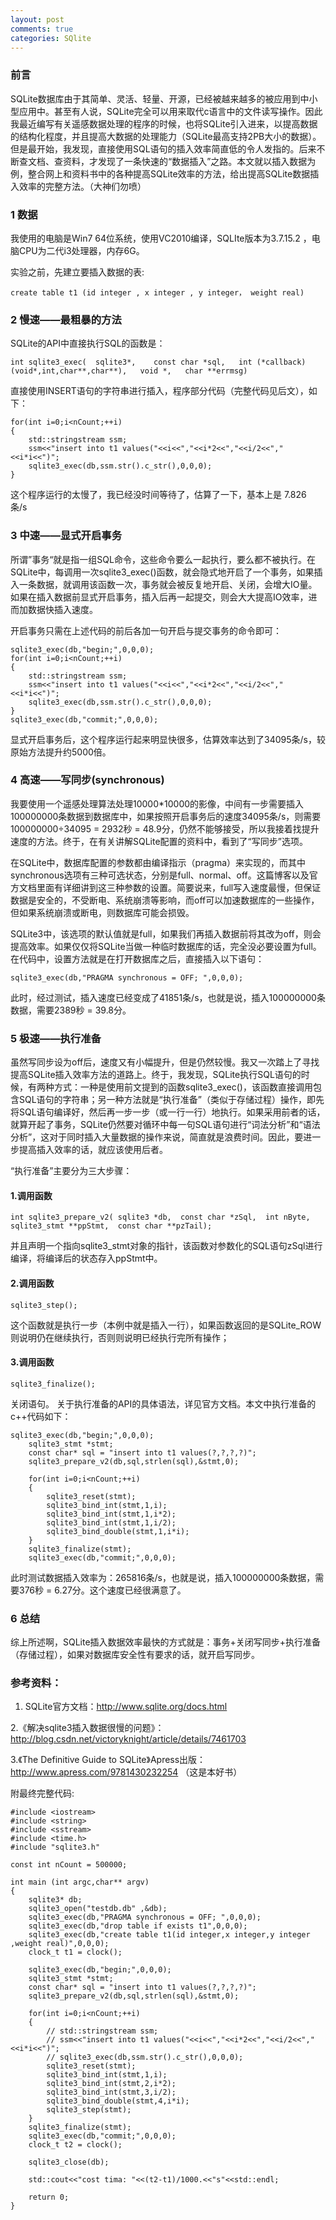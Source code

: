 ```yaml
---
layout: post
comments: true
categories: SQlite
---
```


### 前言
SQLite数据库由于其简单、灵活、轻量、开源，已经被越来越多的被应用到中小型应用中。甚至有人说，SQLite完全可以用来取代c语言中的文件读写操作。因此我最近编写有关遥感数据处理的程序的时候，也将SQLite引入进来，以提高数据的结构化程度，并且提高大数据的处理能力（SQLite最高支持2PB大小的数据）。但是最开始，我发现，直接使用SQL语句的插入效率简直低的令人发指的。后来不断查文档、查资料，才发现了一条快速的“数据插入”之路。本文就以插入数据为例，整合网上和资料书中的各种提高SQLite效率的方法，给出提高SQLite数据插入效率的完整方法。（大神们勿喷）


### 1 数据
我使用的电脑是Win7 64位系统，使用VC2010编译，SQLIte版本为3.7.15.2 ，电脑CPU为二代i3处理器，内存6G。

实验之前，先建立要插入数据的表:

    create table t1 (id integer , x integer , y integer， weight real)  

### 2 慢速——最粗暴的方法
SQLite的API中直接执行SQL的函数是：

    int sqlite3_exec(  sqlite3*,    const char *sql,   int (*callback)(void*,int,char**,char**),   void *,   char **errmsg)  
    
直接使用INSERT语句的字符串进行插入，程序部分代码（完整代码见后文），如下：

    for(int i=0;i<nCount;++i)  
    {  
        std::stringstream ssm;  
        ssm<<"insert into t1 values("<<i<<","<<i*2<<","<<i/2<<","<<i*i<<")";  
        sqlite3_exec(db,ssm.str().c_str(),0,0,0);  
    }  
    
这个程序运行的太慢了，我已经没时间等待了，估算了一下，基本上是 7.826 条/s

### 3 中速——显式开启事务

所谓”事务“就是指一组SQL命令，这些命令要么一起执行，要么都不被执行。在SQLite中，每调用一次sqlite3_exec()函数，就会隐式地开启了一个事务，如果插入一条数据，就调用该函数一次，事务就会被反复地开启、关闭，会增大IO量。如果在插入数据前显式开启事务，插入后再一起提交，则会大大提高IO效率，进而加数据快插入速度。

开启事务只需在上述代码的前后各加一句开启与提交事务的命令即可：

    sqlite3_exec(db,"begin;",0,0,0);  
    for(int i=0;i<nCount;++i)  
    {  
        std::stringstream ssm;  
        ssm<<"insert into t1 values("<<i<<","<<i*2<<","<<i/2<<","<<i*i<<")";  
        sqlite3_exec(db,ssm.str().c_str(),0,0,0);  
    }  
    sqlite3_exec(db,"commit;",0,0,0);  

显式开启事务后，这个程序运行起来明显快很多，估算效率达到了34095条/s，较原始方法提升约5000倍。

### 4 高速——写同步(synchronous)

我要使用一个遥感处理算法处理10000*10000的影像，中间有一步需要插入100000000条数据到数据库中，如果按照开启事务后的速度34095条/s，则需要100000000÷34095 = 2932秒 = 48.9分，仍然不能够接受，所以我接着找提升速度的方法。终于，在有关讲解SQLite配置的资料中，看到了“写同步”选项。

在SQLite中，数据库配置的参数都由编译指示（pragma）来实现的，而其中synchronous选项有三种可选状态，分别是full、normal、off。这篇博客以及官方文档里面有详细讲到这三种参数的设置。简要说来，full写入速度最慢，但保证数据是安全的，不受断电、系统崩溃等影响，而off可以加速数据库的一些操作，但如果系统崩溃或断电，则数据库可能会损毁。

SQLite3中，该选项的默认值就是full，如果我们再插入数据前将其改为off，则会提高效率。如果仅仅将SQLite当做一种临时数据库的话，完全没必要设置为full。在代码中，设置方法就是在打开数据库之后，直接插入以下语句：

    sqlite3_exec(db,"PRAGMA synchronous = OFF; ",0,0,0);  
    
此时，经过测试，插入速度已经变成了41851条/s，也就是说，插入100000000条数据，需要2389秒 = 39.8分。

### 5 极速——执行准备

虽然写同步设为off后，速度又有小幅提升，但是仍然较慢。我又一次踏上了寻找提高SQLite插入效率方法的道路上。终于，我发现，SQLite执行SQL语句的时候，有两种方式：一种是使用前文提到的函数sqlite3_exec()，该函数直接调用包含SQL语句的字符串；另一种方法就是“执行准备”（类似于存储过程）操作，即先将SQL语句编译好，然后再一步一步（或一行一行）地执行。如果采用前者的话，就算开起了事务，SQLite仍然要对循环中每一句SQL语句进行“词法分析”和“语法分析”，这对于同时插入大量数据的操作来说，简直就是浪费时间。因此，要进一步提高插入效率的话，就应该使用后者。

“执行准备”主要分为三大步骤：
#### 1.调用函数

    int sqlite3_prepare_v2( sqlite3 *db,  const char *zSql,  int nByte,  sqlite3_stmt **ppStmt,  const char **pzTail);  
    
并且声明一个指向sqlite3_stmt对象的指针，该函数对参数化的SQL语句zSql进行编译，将编译后的状态存入ppStmt中。


#### 2.调用函数 

    sqlite3_step();
    
这个函数就是执行一步（本例中就是插入一行），如果函数返回的是SQLite_ROW则说明仍在继续执行，否则则说明已经执行完所有操作；

#### 3.调用函数 

    sqlite3_finalize();
    
关闭语句。
关于执行准备的API的具体语法，详见官方文档。本文中执行准备的c++代码如下：

    sqlite3_exec(db,"begin;",0,0,0);  
        sqlite3_stmt *stmt;  
        const char* sql = "insert into t1 values(?,?,?,?)";  
        sqlite3_prepare_v2(db,sql,strlen(sql),&stmt,0);  
          
        for(int i=0;i<nCount;++i)  
        {         
            sqlite3_reset(stmt);  
            sqlite3_bind_int(stmt,1,i);  
            sqlite3_bind_int(stmt,1,i*2);  
            sqlite3_bind_int(stmt,1,i/2);  
            sqlite3_bind_double(stmt,1,i*i);  
        }  
        sqlite3_finalize(stmt);  
        sqlite3_exec(db,"commit;",0,0,0);  

此时测试数据插入效率为：265816条/s，也就是说，插入100000000条数据，需要376秒 = 6.27分。这个速度已经很满意了。


### 6 总结



综上所述啊，SQLite插入数据效率最快的方式就是：事务+关闭写同步+执行准备（存储过程），如果对数据库安全性有要求的话，就开启写同步。


### 参考资料：

1. SQLite官方文档：http://www.sqlite.org/docs.html

2.《解决sqlite3插入数据很慢的问题》：http://blog.csdn.net/victoryknight/article/details/7461703

3.《The Definitive Guide to SQLite》Apress出版：http://www.apress.com/9781430232254 （这是本好书）


附最终完整代码:

    #include <iostream>  
    #include <string>  
    #include <sstream>  
    #include <time.h>  
    #include "sqlite3.h"  
      
    const int nCount = 500000;  
          
    int main (int argc,char** argv)  
    {  
        sqlite3* db;  
        sqlite3_open("testdb.db" ,&db);  
        sqlite3_exec(db,"PRAGMA synchronous = OFF; ",0,0,0);  
        sqlite3_exec(db,"drop table if exists t1",0,0,0);  
        sqlite3_exec(db,"create table t1(id integer,x integer,y integer ,weight real)",0,0,0);  
        clock_t t1 = clock();  
          
        sqlite3_exec(db,"begin;",0,0,0);  
        sqlite3_stmt *stmt;  
        const char* sql = "insert into t1 values(?,?,?,?)";  
        sqlite3_prepare_v2(db,sql,strlen(sql),&stmt,0);  
          
        for(int i=0;i<nCount;++i)  
        {  
            // std::stringstream ssm;  
            // ssm<<"insert into t1 values("<<i<<","<<i*2<<","<<i/2<<","<<i*i<<")";  
            // sqlite3_exec(db,ssm.str().c_str(),0,0,0);  
            sqlite3_reset(stmt);  
            sqlite3_bind_int(stmt,1,i);  
            sqlite3_bind_int(stmt,2,i*2);  
            sqlite3_bind_int(stmt,3,i/2);  
            sqlite3_bind_double(stmt,4,i*i);  
            sqlite3_step(stmt);  
        }  
        sqlite3_finalize(stmt);  
        sqlite3_exec(db,"commit;",0,0,0);  
        clock_t t2 = clock();  
          
        sqlite3_close(db);  
          
        std::cout<<"cost tima: "<<(t2-t1)/1000.<<"s"<<std::endl;  
          
        return 0;  
    }  